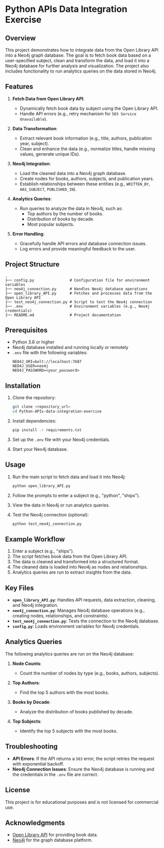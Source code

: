 # Python APIs Data Integration Exercise

## Overview

This project demonstrates how to integrate data from the Open Library API into a Neo4j graph database. The goal is to fetch book data based on a user-specified subject, clean and transform the data, and load it into a Neo4j database for further analysis and visualization. The project also includes functionality to run analytics queries on the data stored in Neo4j.

## Features

1. **Fetch Data from Open Library API**:
   - Dynamically fetch book data by subject using the Open Library API.
   - Handle API errors (e.g., retry mechanism for `503 Service Unavailable`).

2. **Data Transformation**:
   - Extract relevant book information (e.g., title, authors, publication year, subject).
   - Clean and enhance the data (e.g., normalize titles, handle missing values, generate unique IDs).

3. **Neo4j Integration**:
   - Load the cleaned data into a Neo4j graph database.
   - Create nodes for books, authors, subjects, and publication years.
   - Establish relationships between these entities (e.g., `WRITTEN_BY`, `HAS_SUBJECT`, `PUBLISHED_IN`).

4. **Analytics Queries**:
   - Run queries to analyze the data in Neo4j, such as:
     - Top authors by the number of books.
     - Distribution of books by decade.
     - Most popular subjects.

5. **Error Handling**:
   - Gracefully handle API errors and database connection issues.
   - Log errors and provide meaningful feedback to the user.

## Project Structure

```
.
├── config.py                # Configuration file for environment variables
├── neo4j_connection.py      # Handles Neo4j database operations
├── open_library_API.py      # Fetches and processes data from the Open Library API
├── test_neo4j_connection.py # Script to test the Neo4j connection
├── .env                     # Environment variables (e.g., Neo4j credentials)
├── README.md                # Project documentation
```

## Prerequisites

- Python 3.8 or higher
- Neo4j database installed and running locally or remotely
- `.env` file with the following variables:
  ```
  NEO4J_URI=bolt://localhost:7687
  NEO4J_USER=neo4j
  NEO4J_PASSWORD=<your_password>
  ```

## Installation

1. Clone the repository:
   ```bash
   git clone <repository_url>
   cd Python-APIs-data-integration-exercise
   ```

2. Install dependencies:
   ```bash
   pip install -r requirements.txt
   ```

3. Set up the `.env` file with your Neo4j credentials.

4. Start your Neo4j database.

## Usage

1. Run the main script to fetch data and load it into Neo4j:
   ```bash
   python open_library_API.py
   ```

2. Follow the prompts to enter a subject (e.g., "python", "ships").

3. View the data in Neo4j or run analytics queries.

4. Test the Neo4j connection (optional):
   ```bash
   python test_neo4j_connection.py
   ```

## Example Workflow

1. Enter a subject (e.g., "ships").
2. The script fetches book data from the Open Library API.
3. The data is cleaned and transformed into a structured format.
4. The cleaned data is loaded into Neo4j as nodes and relationships.
5. Analytics queries are run to extract insights from the data.

## Key Files

- **`open_library_API.py`**: Handles API requests, data extraction, cleaning, and Neo4j integration.
- **`neo4j_connection.py`**: Manages Neo4j database operations (e.g., creating nodes, relationships, and constraints).
- **`test_neo4j_connection.py`**: Tests the connection to the Neo4j database.
- **`config.py`**: Loads environment variables for Neo4j credentials.

## Analytics Queries

The following analytics queries are run on the Neo4j database:

1. **Node Counts**:
   - Count the number of nodes by type (e.g., books, authors, subjects).

2. **Top Authors**:
   - Find the top 5 authors with the most books.

3. **Books by Decade**:
   - Analyze the distribution of books published by decade.

4. **Top Subjects**:
   - Identify the top 5 subjects with the most books.

## Troubleshooting

- **API Errors**: If the API returns a `503` error, the script retries the request with exponential backoff.
- **Neo4j Connection Issues**: Ensure the Neo4j database is running and the credentials in the `.env` file are correct.

## License

This project is for educational purposes and is not licensed for commercial use.

## Acknowledgments

- [Open Library API](https://openlibrary.org/developers/api) for providing book data.
- [Neo4j](https://neo4j.com/) for the graph database platform.
